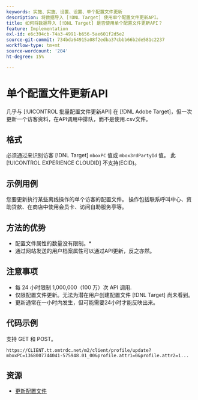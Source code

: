 ```yaml
---
keywords: 实施、实施、设置、设置、单个配置文件更新
description: 将数据导入 [!DNL Target] 使用单个配置文件更新API。
title: 如何将数据导入 [!DNL Target] 是否使用单个配置文件更新API？
feature: Implementation
exl-id: e6c394cb-74a3-4991-b656-5ae601f2d5e2
source-git-commit: 734bda64915a08f2edba37cbbb66b2de581c2237
workflow-type: tm+mt
source-wordcount: '204'
ht-degree: 15%

---
```


# 单个配置文件更新API

几乎与 [!UICONTROL 批量配置文件更新API] 在 [!DNL Adobe Target]，但一次更新一个访客资料，在API调用中排队，而不是使用.csv文件。

## 格式

必须通过来识别访客 [!DNL Target] `mboxPC` 值或 `mbox3rdPartyId` 值。 此 [!UICONTROL EXPERIENCE CLOUDID] 不支持(ECID)。

## 示例用例

您要更新执行某些离线操作的单个访客的配置文件。 操作包括联系呼叫中心、资助贷款、在商店中使用会员卡、访问自助服务亭等。

## 方法的优势

* 配置文件属性的数量没有限制。*
* 通过网站发送的用户档案属性可以通过API更新，反之亦然。

## 注意事项

* 每 24 小时限制 1,000,000（100 万）次 API 调用.
* 仅限配置文件更新。无法为潜在用户创建配置文件 [!DNL Target] 尚未看到。
* 更新通常在一小时内发生，但可能需要24小时才能反映出来。

## 代码示例

支持 GET 和 POST。

```
https://CLIENT.tt.omtrdc.net/m2/client/profile/update?mboxPC=1368007744041-575948.01_00&profile.attr1=0&profile.attr2=1...
```

## 资源

* [更新配置文件](https://developers.adobetarget.com/api/#updating-profiles)
